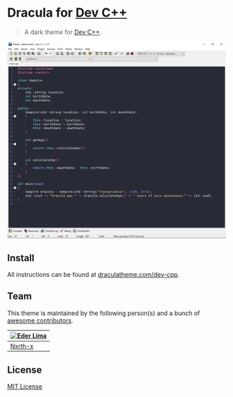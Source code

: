 # Dracula for [Dev C++](https://www.bloodshed.net/)

> A dark theme for [Dev C++](https://www.bloodshed.net/).

![Screenshot](./screenshot.png)

## Install

All instructions can be found at [draculatheme.com/dev-cpp](https://draculatheme.com/dev-cpp).

## Team

This theme is maintained by the following person(s) and a bunch of [awesome contributors](https://github.com/dracula/dev-cpp/graphs/contributors).

| [![Eder Lima](https://github.com/Nxrth-x.png?size=100)](https://github.com/Nxrth-x) |
| ----------------------------------------------------------------------------------- |
| [Nxrth-x](https://github.com/Nxrth-x)                                               |

## License

[MIT License](./LICENSE)
